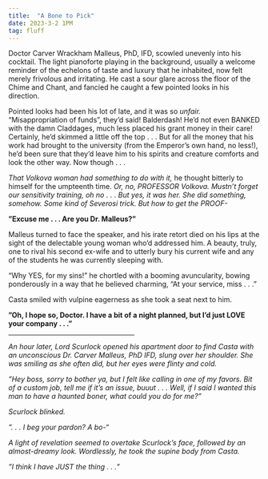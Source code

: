 ```yaml
---
title:  "A Bone to Pick"
date: 2023-3-2 1PM
tag: fluff
---
```


Doctor Carver Wrackham Malleus, PhD, IFD, scowled unevenly into his cocktail. The light pianoforte playing in the background, usually a welcome reminder of the echelons of taste and luxury that he inhabited, now felt merely frivolous and irritating. He cast a sour glare across the floor of the Chime and Chant, and fancied he caught a few pointed looks in his direction.

Pointed looks had been his lot of late, and it was so *unfair.* “Misappropriation of funds”, they’d said! Balderdash! He’d not even BANKED with the damn Claddages, much less placed his grant money in their care! Certainly, he’d skimmed a little off the top . . . But for all the money that his work had brought to the university (from the Emperor’s own hand, no less!), he’d been sure that they’d leave him to his spirits and creature comforts and look the other way. Now though . . .

*That Volkova woman had something to do with it,* he thought bitterly to himself for the umpteenth time. *Or, no, PROFESSOR Volkova. Mustn’t forget our sensitivity training, oh no . . . But yes, it was her. She did something, somehow. Some kind of Severosi trick. But how to get the PROOF-*

**”Excuse me . . . Are you Dr. Malleus?”**

Malleus turned to face the speaker, and his irate retort died on his lips at the sight of the delectable young woman who’d addressed him. A beauty, truly, one to rival his second ex-wife and to utterly bury his current wife and any of the students he was currently sleeping with.

“Why YES, for my sins!” he chortled with a booming avuncularity, bowing ponderously in a way that he believed charming, “At your service, miss . . .”

Casta smiled with vulpine eagerness as she took a seat next to him.

**”Oh, I hope so, Doctor. I have a bit of a night planned, but I’d just LOVE your company . . .”**

<hr width="50%">

*An hour later, Lord Scurlock opened his apartment door to find Casta with an unconscious Dr. Carver Malleus, PhD IFD, slung over her shoulder. She was smiling as she often did, but her eyes were flinty and cold.*

*”Hey boss, sorry to bother ya, but I felt like calling in one of my favors. Bit of a custom job, tell me if it’s an issue, buuut . . . Well, if I said I wanted this man to have a haunted boner, what could you do for me?”*

*Scurlock blinked.*

*”. . . I beg your pardon? A bo-“*

*A light of revelation seemed to overtake Scurlock’s face, followed by an almost-dreamy look. Wordlessly, he took the supine body from Casta.*

*”I think I have JUST the thing . . .”*
